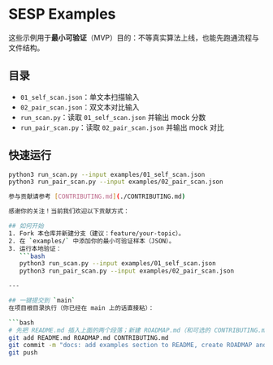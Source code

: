 # SESP Examples

这些示例用于**最小可验证**（MVP）目的：不等真实算法上线，也能先跑通流程与文件结构。

## 目录
- `01_self_scan.json`：单文本扫描输入
- `02_pair_scan.json`：双文本对比输入
- `run_scan.py`：读取 `01_self_scan.json` 并输出 mock 分数
- `run_pair_scan.py`：读取 `02_pair_scan.json` 并输出 mock 对比

## 快速运行
```bash
python3 run_scan.py --input examples/01_self_scan.json
python3 run_pair_scan.py --input examples/02_pair_scan.json

参与贡献请参考 [CONTRIBUTING.md](./CONTRIBUTING.md)

感谢你的关注！当前我们欢迎以下贡献方式：

## 如何开始
1. Fork 本仓库并新建分支（建议：feature/your-topic）。
2. 在 `examples/` 中添加你的最小可验证样本（JSON）。
3. 运行本地验证：
   ```bash
   python3 run_scan.py --input examples/01_self_scan.json
   python3 run_pair_scan.py --input examples/02_pair_scan.json

---

## 一键提交到 `main`
在项目根目录执行（你已经在 main 上的话直接粘）：

```bash
# 先把 README.md 插入上面的两个段落；新建 ROADMAP.md（和可选的 CONTRIBUTING.md）
git add README.md ROADMAP.md CONTRIBUTING.md
git commit -m "docs: add examples section to README, create ROADMAP and CONTRIBUTING"
git push
